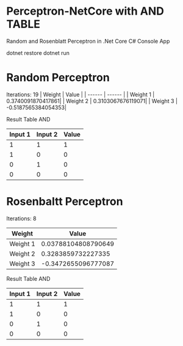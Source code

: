 # Perceptron-NetCore with AND TABLE
Random and Rosenblatt Perceptron in .Net Core C# Console App

dotnet restore
dotnet run

# Random Perceptron
Iterations: 19
| Weight | Value |
| ------ | ------ |
| Weight 1 | 0.3740091870417861|
| Weight 2 | 0.3103067676119071|
| Weight 3 | -0.5187565384054353|

Result Table AND

| Input 1 | Input 2 | Value
| ------ | ------ | ------ |
|  1 | 1 | 1
|  1 | 0 | 0
|  0 | 1 | 0
|  0 | 0 | 0

# Rosenbaltt Perceptron

Iterations: 8

| Weight | Value |
| ------ | ------ |
| Weight 1 |  0.03788104808790649|
| Weight 2 |  0.3283859732227335|
| Weight 3 | -0.3472655096777087|

Result Table AND

| Input 1 | Input 2 | Value
| ------ | ------ | ------ |
|  1 | 1 | 1
|  1 | 0 | 0
|  0 | 1 | 0
|  0 | 0 | 0
